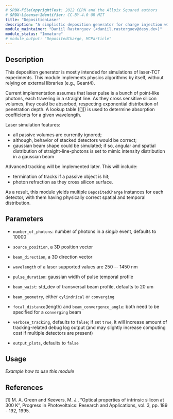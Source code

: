 ```yaml
---
# SPDX-FileCopyrightText: 2022 CERN and the Allpix Squared authors
# SPDX-License-Identifier: CC-BY-4.0 OR MIT
title: "DepositionLaser"
description: "A simplistic deposition generator for charge injection with a laser."
module_maintainer: "Daniil Rastorguev (<daniil.rastorguev@desy.de>)"
module_status: "Immature"
# module_output: "DepositedCharge, MCParticle"
---
```


## Description

This deposition generator is mostly intended for simulations of laser-TCT experiments.
This module implements physics algorithms by itself, without relying on external libraries (e.g., Geant4).

Current implementation assumes that laser pulse is a bunch of point-like photons, each traveling in a straight line. As they cross sensitive silicon volumes, they could be absorbed, respecting exponential distribution of penetration depth. A lookup table ([[1]](#1)) is used to determine absorption coefficients for a given wavelength.

Laser simulation features:
* all passive volumes are currently ignored;
* although, behavior of stacked detectors would be correct;
* gaussian beam shape could be simulated; if so, angular and spatial distribution of straight-line-photons is set to mimic intensity distribution in a gaussian beam

Advanced tracking will be implemented later. This will include:
* termination of tracks if a passive object is hit;
* photon refraction as they cross silicon surface.

As a result, this module yields multiple `DepositedCharge` instances for each detector, with them having physically correct spatial and temporal distribution.




## Parameters
* `number_of_photons`: number of photons in a *single* event, defaults to 10000
* `source_position`, a 3D position vector
* `beam_direction`, a 3D direction vector
* `wavelength` of a laser supported values are 250 -- 1450 nm
* `pulse_duration`: gaussian width of pulse temporal profile

* `beam_waist`: std_dev of transversal beam profile, defaults to 20 um
* `beam_geometry`, either `cylindrical` or `converging`
* `focal_distance`(length) and `beam_convergence_angle`: both need to be specified for a `converging` beam

* `verbose_tracking`, defaults to `false`; if set `true`, it will increase amount of tracking-related debug log output (and may slightly increase computing cost if multiple detectors are present)
* `output_plots`, defaults to `false`

## Usage
*Example how to use this module*

## References
<a id="1">[1]</a>
M. A. Green and Keevers, M. J., “Optical properties of intrinsic silicon at 300 K”,
Progress in Photovoltaics: Research and Applications, vol. 3, pp. 189 - 192, 1995.
